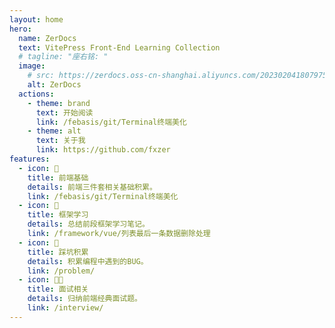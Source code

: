 ```yaml
---
layout: home
hero:
  name: ZerDocs
  text: VitePress Front-End Learning Collection
  # tagline: "座右铭: "
  image:
    # src: https://zerdocs.oss-cn-shanghai.aliyuncs.com/202302041807975.svg
    alt: ZerDocs
  actions:
    - theme: brand
      text: 开始阅读
      link: /febasis/git/Terminal终端美化
    - theme: alt
      text: 关于我
      link: https://github.com/fxzer
features:
  - icon: 🎨
    title: 前端基础
    details: 前端三件套相关基础积累。
    link: /febasis/git/Terminal终端美化
  - icon: 🚚
    title: 框架学习
    details: 总结前段框架学习笔记。
    link: /framework/vue/列表最后一条数据删除处理
  - icon: 📝
    title: 踩坑积累
    details: 积累编程中遇到的BUG。
    link: /problem/
  - icon: 🧑‍💻
    title: 面试相关
    details: 归纳前端经典面试题。
    link: /interview/
---
```

